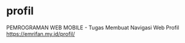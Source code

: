 # profil
PEMROGRAMAN WEB MOBILE - Tugas Membuat Navigasi Web Profil <br/>
https://emrifan.my.id/profil/
